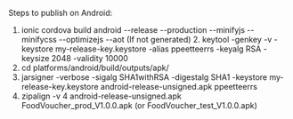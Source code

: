 Steps to publish on Android:
1. ionic cordova build android --release --production --minifyjs --minifycss --optimizejs --aot
(If not generated) 2. keytool -genkey -v -keystore my-release-key.keystore -alias ppeetteerrs -keyalg RSA -keysize 2048 -validity 10000
3. cd platforms/android/build/outputs/apk/
4. jarsigner -verbose -sigalg SHA1withRSA -digestalg SHA1 -keystore my-release-key.keystore android-release-unsigned.apk ppeetteerrs
5. zipalign -v 4 android-release-unsigned.apk FoodVoucher_prod_V1.0.0.apk (or FoodVoucher_test_V1.0.0.apk)

